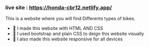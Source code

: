 ### live site : https://honda-cbr12.netlify.app/

This is a website where you will find Differents types of bikes.

- 🔭 I made this website with HTML AND CSS 
- 🌱 I used bootstrap and plain CSS to deign this website visually 
- 🌱 I also made this website responsive for all devices
